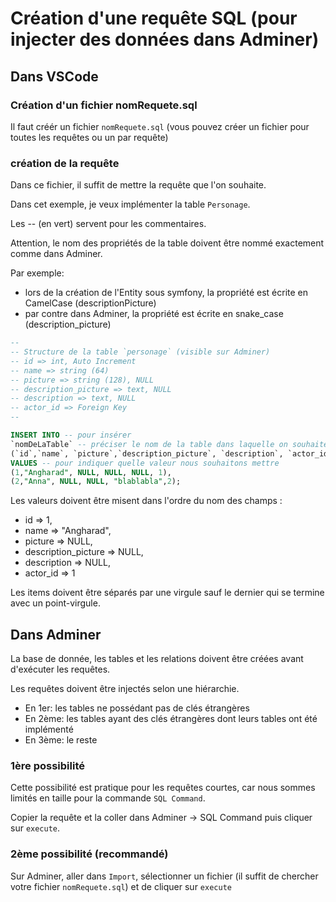 # Création d'une requête SQL (pour injecter des données dans Adminer)

## Dans VSCode

### Création d'un fichier nomRequete.sql

Il faut créér un fichier `nomRequete.sql` (vous pouvez créer un fichier pour toutes les requêtes ou un par requête)

### création de la requête

Dans ce fichier, il suffit de mettre la requête que l'on souhaite.

Dans cet exemple, je veux implémenter la table `Personage`.

Les -- (en vert) servent pour les commentaires.

Attention, le nom des propriétés de la table doivent être nommé exactement comme dans Adminer.

Par exemple:

- lors de la création de l'Entity sous symfony, la propriété est écrite en CamelCase (descriptionPicture)
- par contre dans Adminer, la propriété est écrite en snake_case (description_picture)

```sql
--
-- Structure de la table `personage` (visible sur Adminer)
-- id => int, Auto Increment
-- name => string (64)
-- picture => string (128), NULL
-- description_picture => text, NULL
-- description => text, NULL
-- actor_id => Foreign Key
--
```

```sql
INSERT INTO -- pour insérer
`nomDeLaTable` -- préciser le nom de la table dans laquelle on souhaite ajouter les données
(`id`,`name`, `picture`,`description_picture`, `description`, `actor_id`) -- mettre le nom des champs dont nous souhaitons remplir avec les données. le champ ID n'est pas obligatoire s'il est auto-incrémenté. 
VALUES -- pour indiquer quelle valeur nous souhaitons mettre
(1,"Angharad", NULL, NULL, NULL, 1),
(2,"Anna", NULL, NULL, "blablabla",2);
```

Les valeurs doivent être misent dans l'ordre du nom des champs :

- id => 1,
- name => "Angharad",
- picture => NULL,
- description_picture => NULL,
- description => NULL,
- actor_id => 1

Les items doivent être séparés par une virgule sauf le dernier qui se termine avec un point-virgule.

## Dans Adminer

La base de donnée, les tables et les relations doivent être créées avant d'exécuter les requêtes.

Les requêtes doivent être injectés selon une hiérarchie.

- En 1er: les tables ne possédant pas de clés étrangères
- En 2ème: les tables ayant des clés étrangères dont leurs tables ont été implémenté
- En 3ème: le reste

### 1ère possibilité

Cette possibilité est pratique pour les requêtes courtes, car nous sommes limités en taille pour la commande `SQL Command`.

Copier la requête et la coller dans Adminer -> SQL Command puis cliquer sur `execute`.

### 2ème possibilité (recommandé)

Sur Adminer, aller dans `Import`, sélectionner un fichier (il suffit de chercher votre fichier `nomRequete.sql`) et de cliquer sur `execute`
